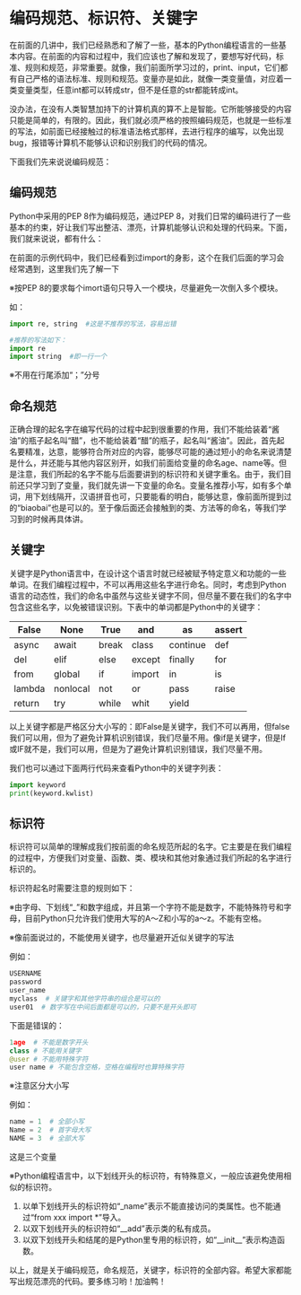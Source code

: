# 编码规范、标识符、关键字

在前面的几讲中，我们已经熟悉和了解了一些，基本的Python编程语言的一些基本内容。在前面的内容和过程中，我们应该也了解和发现了，要想写好代码，标准、规则和规范，非常重要。就像，我们前面所学习过的，print、input，它们都有自己严格的语法标准、规则和规范。变量亦是如此，就像一类变量值，对应着一类变量类型，任意int都可以转成str，但不是任意的str都能转成int。

没办法，在没有人类智慧加持下的计算机真的算不上是智能。它所能够接受的内容只能是简单的，有限的。因此，我们就必须严格的按照编码规范，也就是一些标准的写法，如前面已经接触过的标准语法格式那样，去进行程序的编写，以免出现bug，报错等计算机不能够认识和识别我们的代码的情况。

下面我们先来说说编码规范：

## 编码规范

Python中采用的PEP 8作为编码规范，通过PEP 8，对我们日常的编码进行了一些基本的约束，好让我们写出整洁、漂亮，计算机能够认识和处理的代码来。下面，我们就来说说，都有什么：

在前面的示例代码中，我们已经看到过import的身影，这个在我们后面的学习会经常遇到，这里我们先了解一下

※按PEP 8的要求每个imort语句只导入一个模块，尽量避免一次倒入多个模块。

如：

```python
import re, string  #这是不推荐的写法，容易出错

#推荐的写法如下：
import re
import string  #即一行一个
```

※不用在行尾添加“；”分号

## 命名规范

正确合理的起名字在编写代码的过程中起到很重要的作用，我们不能给装着“酱油”的瓶子起名叫“醋”，也不能给装着“醋”的瓶子，起名叫“酱油”。因此，首先起名要精准，达意，能够符合所对应的内容，能够尽可能的通过短小的命名来说清楚是什么，并还能与其他内容区别开，如我们前面给变量的命名age、name等。但是注意，我们所起的名字不能与后面要讲到的标识符和关键字重名。由于，我们目前还只学习到了变量，我们就先讲一下变量的命名。变量名推荐小写，如有多个单词，用下划线隔开，汉语拼音也可，只要能看的明白，能够达意，像前面所提到过的“biaobai”也是可以的。至于像后面还会接触到的类、方法等的命名，等我们学习到的时候再具体讲。

## 关键字

关键字是Python语言中，在设计这个语言时就已经被赋予特定意义和功能的一些单词。在我们编程过程中，不可以再用这些名字进行命名。同时，考虑到Python语言的动态性，我们的命名中虽然与这些关键字不同，但尽量不要在我们的名字中包含这些名字，以免被错误识别。下表中的单词都是Python中的关键字：

| False  | None     | True  | and    | as       | assert |
| ------ | -------- | ----- | ------ | -------- | ------ |
| async  | await    | break | class  | continue | def    |
| del    | elif     | else  | except | finally  | for    |
| from   | global   | if    | import | in       | is     |
| lambda | nonlocal | not   | or     | pass     | raise  |
| return | try      | while | whit   | yield    |        |

以上关键字都是严格区分大小写的：即False是关键字，我们不可以再用，但false我们可以用，但为了避免计算机识别错误，我们尽量不用。像if是关键字，但是If或IF就不是，我们可以用，但是为了避免计算机识别错误，我们尽量不用。

我们也可以通过下面两行代码来查看Python中的关键字列表：

```python
import keyword
print(keyword.kwlist)
```

## 标识符

标识符可以简单的理解成我们按前面的命名规范所起的名字。它主要是在我们编程的过程中，方便我们对变量、函数、类、模块和其他对象通过我们所起的名字进行标识的。

标识符起名时需要注意的规则如下：

※由字母、下划线“_”和数字组成，并且第一个字符不能是数字，不能特殊符号和字母，目前Python只允许我们使用大写的A～Z和小写的a～z。不能有空格。

※像前面说过的，不能使用关键字，也尽量避开近似关键字的写法

例如：

```python
USERNAME
password
user_name
myclass  # 关键字和其他字符串的组合是可以的
user01  # 数字写在中间后面都是可以的，只要不是开头即可
```

下面是错误的：

```python
1age  # 不能是数字开头
class # 不能用关键字
@user # 不能用特殊字符
user name # 不能包含空格，空格在编程时也算特殊字符
```



※注意区分大小写

例如：

```python
name = 1  # 全部小写
Name = 2  # 首字母大写
NAME = 3  # 全部大写
```

这是三个变量

※Python编程语言中，以下划线开头的标识符，有特殊意义，一般应该避免使用相似的标识符。

1. 以单下划线开头的标识符如“_name”表示不能直接访问的类属性。也不能通过“from xxx import *”导入。
2. 以双下划线开头的标识符如“__add”表示类的私有成员。
3. 以双下划线开头和结尾的是Python里专用的标识符，如“\_\_init\_\_”表示构造函数。

以上，就是关于编码规范，命名规范，关键字，标识符的全部内容。希望大家都能写出规范漂亮的代码。要多练习哟！加油鸭！